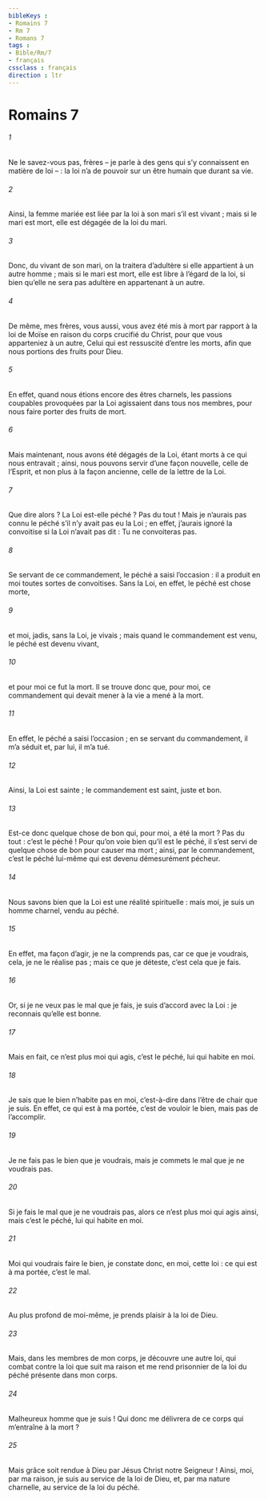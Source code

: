 ```yaml
---
bibleKeys : 
- Romains 7
- Rm 7
- Romans 7
tags : 
- Bible/Rm/7
- français
cssclass : français
direction : ltr
---
```


# Romains 7

###### 1
Ne le savez-vous pas, frères – je parle à des gens qui s’y connaissent en matière de loi – : la loi n’a de pouvoir sur un être humain que durant sa vie.
###### 2
Ainsi, la femme mariée est liée par la loi à son mari s’il est vivant ; mais si le mari est mort, elle est dégagée de la loi du mari.
###### 3
Donc, du vivant de son mari, on la traitera d’adultère si elle appartient à un autre homme ; mais si le mari est mort, elle est libre à l’égard de la loi, si bien qu’elle ne sera pas adultère en appartenant à un autre.
###### 4
De même, mes frères, vous aussi, vous avez été mis à mort par rapport à la loi de Moïse en raison du corps crucifié du Christ, pour que vous apparteniez à un autre, Celui qui est ressuscité d’entre les morts, afin que nous portions des fruits pour Dieu.
###### 5
En effet, quand nous étions encore des êtres charnels, les passions coupables provoquées par la Loi agissaient dans tous nos membres, pour nous faire porter des fruits de mort.
###### 6
Mais maintenant, nous avons été dégagés de la Loi, étant morts à ce qui nous entravait ; ainsi, nous pouvons servir d’une façon nouvelle, celle de l’Esprit, et non plus à la façon ancienne, celle de la lettre de la Loi.
###### 7
Que dire alors ? La Loi est-elle péché ? Pas du tout ! Mais je n’aurais pas connu le péché s’il n’y avait pas eu la Loi ; en effet, j’aurais ignoré la convoitise si la Loi n’avait pas dit : Tu ne convoiteras pas.
###### 8
Se servant de ce commandement, le péché a saisi l’occasion : il a produit en moi toutes sortes de convoitises. Sans la Loi, en effet, le péché est chose morte,
###### 9
et moi, jadis, sans la Loi, je vivais ; mais quand le commandement est venu, le péché est devenu vivant,
###### 10
et pour moi ce fut la mort. Il se trouve donc que, pour moi, ce commandement qui devait mener à la vie a mené à la mort.
###### 11
En effet, le péché a saisi l’occasion ; en se servant du commandement, il m’a séduit et, par lui, il m’a tué.
###### 12
Ainsi, la Loi est sainte ; le commandement est saint, juste et bon.
###### 13
Est-ce donc quelque chose de bon qui, pour moi, a été la mort ? Pas du tout : c’est le péché ! Pour qu’on voie bien qu’il est le péché, il s’est servi de quelque chose de bon pour causer ma mort ; ainsi, par le commandement, c’est le péché lui-même qui est devenu démesurément pécheur.
###### 14
Nous savons bien que la Loi est une réalité spirituelle : mais moi, je suis un homme charnel, vendu au péché.
###### 15
En effet, ma façon d’agir, je ne la comprends pas, car ce que je voudrais, cela, je ne le réalise pas ; mais ce que je déteste, c’est cela que je fais.
###### 16
Or, si je ne veux pas le mal que je fais, je suis d’accord avec la Loi : je reconnais qu’elle est bonne.
###### 17
Mais en fait, ce n’est plus moi qui agis, c’est le péché, lui qui habite en moi.
###### 18
Je sais que le bien n’habite pas en moi, c’est-à-dire dans l’être de chair que je suis. En effet, ce qui est à ma portée, c’est de vouloir le bien, mais pas de l’accomplir.
###### 19
Je ne fais pas le bien que je voudrais, mais je commets le mal que je ne voudrais pas.
###### 20
Si je fais le mal que je ne voudrais pas, alors ce n’est plus moi qui agis ainsi, mais c’est le péché, lui qui habite en moi.
###### 21
Moi qui voudrais faire le bien, je constate donc, en moi, cette loi : ce qui est à ma portée, c’est le mal.
###### 22
Au plus profond de moi-même, je prends plaisir à la loi de Dieu.
###### 23
Mais, dans les membres de mon corps, je découvre une autre loi, qui combat contre la loi que suit ma raison et me rend prisonnier de la loi du péché présente dans mon corps.
###### 24
Malheureux homme que je suis ! Qui donc me délivrera de ce corps qui m’entraîne à la mort ?
###### 25
Mais grâce soit rendue à Dieu par Jésus Christ notre Seigneur !
Ainsi, moi, par ma raison, je suis au service de la loi de Dieu, et, par ma nature charnelle, au service de la loi du péché.
